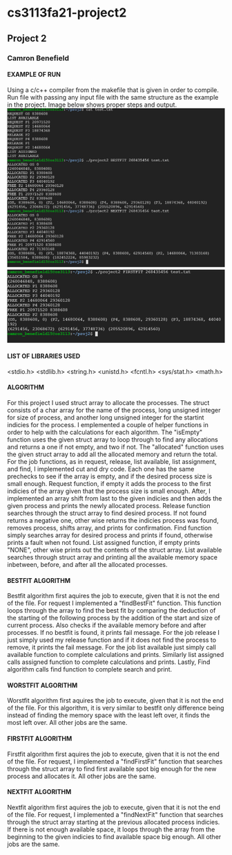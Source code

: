 # cs3113fa21-project2
## Project 2
### Camron Benefield
#### EXAMPLE OF RUN
Using a c/c++ compiler from the makefile that is given in order to compile. Run file with passing any input file with the same structure as the example in the project. Image below shows proper steps and output.
![](Proj2-run1.png)
![](Proj2-run2.png)
#### LIST OF LIBRARIES USED
<stdio.h>
<stdlib.h>
<string.h>
<unistd.h>
<fcntl.h>
<sys/stat.h>
<math.h>
#### ALGORITHM
For this project I used struct array to allocate the processes. The struct consists of a char array for the name of the process, long unsigned integer for size of process, and another long unsigned integer for the startint indicies for the process. I emplemented a couple of helper functions in order to help with the calculations for each algorithm. The "isEmpty" function uses the given struct array to loop through to find any allocations and returns a one if not empty, and two if not. The "allocated" function uses the given struct array to add all the allocated memory and return the total. For the job functions, as in request, release, list available, list assignment, and find, I implemented cut and dry code. Each one has the same prechecks to see if the array is empty, and if the desired process size is small enough. Request function, if empty it adds the process to the first indicies of the array given that the process size is small enough. After, I implemented an array shift from last to the given indicies and then adds the given process and prints the newly allocated process. Release function searches through the struct array to find desired process. If not found returns a negative one, other wise returns the indicies process was found, removes process, shifts array, and prints for confirmation. Find function simply searches array for desired process and prints if found, otherwise prints a fault when not found. List assigned function, if empty prints "NONE", other wise prints out the contents of the struct array. List available searches through struct array and printing all the available memory space inbetween, before, and after all the allocated processes. 
#### BESTFIT ALGORITHM
Bestfit algorithm first aquires the job to execute, given that it is not the end of the file. For request I implemented a "findBestFit" function. This function loops through the array to find the best fit by comparing the deduction of the starting of the following process by the addition of the start and size of current process. Also checks if the available memory before and after processes. If no bestfit is found, it prints fail message. For the job release I just simply used my release function and if it does not find the process to remove, it prints the fail message. For the job list available just simply call available function to complete calculations and prints. Similarly list assigned calls assigned function to complete calculations and prints. Lastly, Find algorithm calls find function to complete search and print. 
#### WORSTFIT ALGORITHM
Worstfit algorithm first aquires the job to execute, given that it is not the end of the file. For this algorithm, it is very similar to bestfit only difference being instead of finding the memory space with the least left over, it finds the most left over. All other jobs are the same.
#### FIRSTFIT ALGORITHM
Firstfit algorithm first aquires the job to execute, given that it is not the end of the file. For request, I implemented a "findFirstFit" function that searches through the struct array to find first available spot big enough for the new process and allocates it. All other jobs are the same. 
#### NEXTFIT ALGORITHM
Nextfit algorithm first aquires the job to execute, given that it is not the end of the file. For request, I implemented a "findNextFit" function that searches through the struct array starting at the previous allocated process indicies. If there is not enough available space, it loops through the array from the beginning to the given indicies to find available space big enough. All other jobs are the same. 
